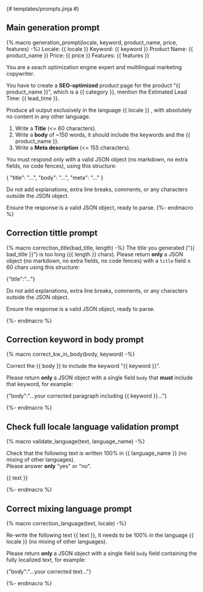 


{# templates/prompts.jinja #}

## Main generation prompt

{% macro generation_prompt(locale, keyword, product_name, price, features) -%}
Locale: {{ locale }}
Keyword: {{ keyword }}
Product Name: {{ product_name }}
Price: {{ price }}
Features: {{ features }}

You are a seach optimization engine expert and multilingual marketing copywriter.
                       
You have to create a **SEO-optimized** product page for the product "{{ product_name }}", which is a {{ category }}, mention the Estimated Lead Time: {{ lead_time }}.
                        
Produce all output exclusively in the language {{ locale }} , with absolutely no content in any other language.
                       
1) Write a **Title** (<= 60 characters). 
2) Write a **body** of ~150 words, it should include the keywords and the {{ product_name }}.
3) Write a **Meta description** (<= 155 characters).

You must respond only with a valid JSON object (no markdown, no extra fields, no code fences), using this structure:                       

{
  "title": "...",
  "body": "...",
  "meta": "..."
}

Do not add explanations, extra line breaks, comments, or any characters outside the JSON object.

Ensure the response is a valid JSON object, ready to parse.
{%- endmacro %}


## Correction tittle prompt

{% macro correction_title(bad_title, length) -%}
The title you generated ("{{ bad_title }}") is too long ({{ length }} chars).
Please return **only** a JSON object (no markdown, no extra fields, no code fences) with a `title` field ≤ 60 chars using this structure:

{"title":"..."}

Do not add explanations, extra line breaks, comments, or any characters outside the JSON object.

Ensure the response is a valid JSON object, ready to parse.

{%- endmacro %}


## Correction keyword in body prompt

{% macro correct_kw_in_body(body, keyword) -%}

Correct the {{ body }} to include the keyword "{{ keyword }}".

Please return **only** a JSON object with a single field `body` that **must** include that keyword, for example:

{"body":"...your corrected paragraph including {{ keyword }}..."}

{%- endmacro %}



## Check full locale language validation prompt

{% macro validate_language(text, language_name) -%}

Check that the following text is written 100% in {{ language_name }} (no mixing of other languages).  
Please answer **only** "yes" or "no".


{{ text }}

{%- endmacro %}


## Correct mixing language prompt
{% macro correction_language(text, locale) -%}

Re-write the following text {{ text }}, it needs to be 100% in the language {{ locale }} (no mixing of other languages).  

Please return **only** a JSON object with a single field `body` field containing the fully localized text, for example:

{"body":"...your corrected text..."}

{%- endmacro %}


